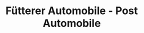---
title: "Fütterer Automobile - Post Automobile"
url: /iffezheim/fuetterer-automobile-post-automobile/
shop: Autohaus
---